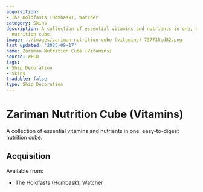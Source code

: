 ```yaml
---
acquisition:
- The Holdfasts (Hombask), Watcher
category: Skins
description: A collection of essential vitamins and nutrients in one, easy-to-digest
  nutrition cube.
image: ../images/zariman-nutrition-cube-(vitamins)-737735cd82.png
last_updated: '2025-09-17'
name: Zariman Nutrition Cube (Vitamins)
source: WFCD
tags:
- Ship Decoration
- Skins
tradable: false
type: Ship Decoration
---
```


# Zariman Nutrition Cube (Vitamins)

A collection of essential vitamins and nutrients in one, easy-to-digest nutrition cube.

## Acquisition

Available from:
- The Holdfasts (Hombask), Watcher

